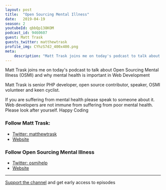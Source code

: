 ```yaml
---
layout: post
title:  "Open Sourcing Mental Illness"
date:   2019-04-19
season: 2
youtubeId: qbbQp138KOM
podcast_id: 9460607
guest: Matt Trask
guests_twitter: matthewtrask
profile_img: CYhzS7dJ_400x400.png
meta:
    description: "Matt Trask joins me on today's podcast to talk about Open Sourcing Mental Illness (OSMI) and why mental health is important in Web Development"
---
```


Matt Trask joins me on today's podcast to talk about Open Sourcing Mental Illness (OSMI) and why mental health is important in Web Development

Matt Trask is senior PHP developer, open source contributor, speaker, OSMI volunteer and keen cyclist.

If you are suffering from mental health please speak to someone about it. Web developers are not immune from suffering from poor mental health. Please look after yourself.
Happy Coding

### Follow Matt Trask:
- [Twitter: matthewtrask](http://twitter.com/matthewtrask) 
- [Website](https://matthewtrask.net)

### Follow Open Sourcing Mental Illness
- [Twitter: osmihelp](https://twitter.com/osmihelp) 
- [Website](https://osmihelp.org) 

-------------------------------

[Support the channel](https://www.patreon.com/howToCodeWell) and get early access to episodes
